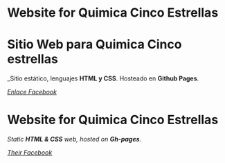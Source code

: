 # Website for Quimica Cinco Estrellas
# Sitio Web para Quimica Cinco estrellas

_Sitio estático, lenguajes **HTML y CSS**. Hosteado en **Github Pages**.

[_Enlace Facebook_](https://www.facebook.com/quimicacinco.estrellas.5)

# Website for Quimica Cinco Estrellas
_Static **HTML & CSS** web, hosted on **Gh-pages**._

[_Their Facebook_](https://www.facebook.com/quimicacinco.estrellas.5)

